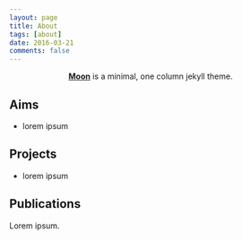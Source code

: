 ```yaml
---
layout: page
title: About
tags: [about]
date: 2016-03-21
comments: false
---
```

    
<center><a href="http://taylantatli.github.io/Moon"><b>Moon</b></a> is a minimal, one column jekyll theme.</center>

## Aims
* lorem ipsum


## Projects
* lorem ipsum

## Publications

Lorem ipsum.
